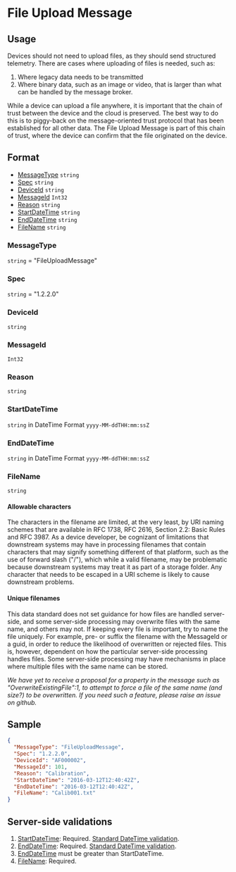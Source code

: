 # File Upload Message
## Usage
Devices should not need to upload files, as they should send structured telemetry. There are cases where uploading of files is needed, such as:
1.	Where legacy data needs to be transmitted
2.	Where binary data, such as an image or video, that is larger than what can be handled by the message broker.

While a device can upload a file anywhere, it is important that the chain of trust between the device and the cloud is preserved. The best way to do this is to piggy-back on the message-oriented trust protocol that has been established for all other data. The File Upload Message is part of this chain of trust, where the device can confirm that the file originated on the device.

## Format
* [MessageType](#messagetype) ```string```
* [Spec](#spec) ```string```
* [DeviceId](#deviceid) ```string```
* [MessageId](#messageid) ```Int32```
* [Reason](#reason) ```string```
* [StartDateTime](#startdatetime) ```string```
* [EndDateTime](#enddatetime) ```string```
* [FileName](#filename) ```string```

### MessageType
```string``` = "FileUploadMessage"
### Spec
```string``` = "1.2.2.0"
### DeviceId
```string``` 
### MessageId
```Int32```
### Reason
```string```
### StartDateTime
```string``` in DateTime Format ```yyyy-MM-ddTHH:mm:ssZ```
### EndDateTime
```string``` in DateTime Format ```yyyy-MM-ddTHH:mm:ssZ```
### FileName
```string```

#### Allowable characters
The characters in the filename are limited, at the very least, by URI naming schemes that are available in RFC 1738, RFC 2616, Section 2.2: Basic Rules and RFC 3987. As a device developer, be cognizant of limitations that downstream systems may have in processing filenames that contain characters that may signify something different of that platform, such as the use of forward slash ("/"), which while a valid filename, may be problematic because downstream systems may treat it as part of a storage folder. Any character that needs to be escaped in a URI scheme is likely to cause downstream problems.

#### Unique filenames
This data standard does not set guidance for how files are handled server-side, and some server-side processing may overwrite files with the same name, and others may not. If keeping every file is important, try to name the file uniquely. For example, pre- or suffix the filename with the MessageId or a guid, in order to reduce the likelihood of overwritten or rejected files. This is, however, dependent on how the particular server-side processing handles files. Some server-side processing may have mechanisms in place where multiple files with the same name can be stored.

_We have yet to receive a proposal for a property in the message such as "OverwriteExistingFile":1, to attempt to force a file of the same name (and size?) to be overwritten. If you need such a feature, please raise an issue on github._

## Sample
```JSON
{
  "MessageType": "FileUploadMessage",
  "Spec": "1.2.2.0",
  "DeviceId": "AF000002",
  "MessageId": 101,
  "Reason": "Calibration",
  "StartDateTime": "2016-03-12T12:40:42Z",
  "EndDateTime": "2016-03-12T12:40:42Z",
  "FileName": "Calib001.txt"
}
```

## Server-side validations
1.	[StartDateTime](#startdatetime): Required. [Standard DateTime validation](../00-UsageNotes/DateTime-Formatting.md#standardddateTimevalidation).
2.	[EndDateTime](#enddatetime): Required. [Standard DateTime validation](../00-UsageNotes/DateTime-Formatting.md#standardddateTimevalidation).
3.	[EndDateTime](#enddatetime) must be greater than StartDateTime.
4.	[FileName](#filename): Required.
